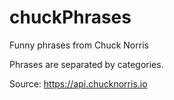 # chuckPhrases
Funny phrases from Chuck Norris

Phrases are separated by categories.

Source: https://api.chucknorris.io
